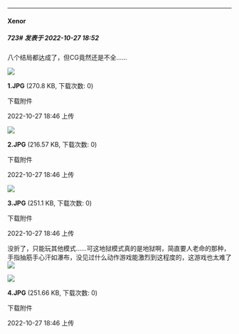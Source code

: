 

*****

####  Xenor  
##### 723#       发表于 2022-10-27 18:52

八个结局都达成了，但CG竟然还是不全……

<img src="https://img.saraba1st.com/forum/202210/27/184645wfaxl30fqnkbilyv.jpg" referrerpolicy="no-referrer">

<strong>1.JPG</strong> (270.8 KB, 下载次数: 0)

下载附件

2022-10-27 18:46 上传

<img src="https://img.saraba1st.com/forum/202210/27/184647apvu3tu1udcjfzvp.jpg" referrerpolicy="no-referrer">

<strong>2.JPG</strong> (216.57 KB, 下载次数: 0)

下载附件

2022-10-27 18:46 上传

<img src="https://img.saraba1st.com/forum/202210/27/184649xyz5dr33kjjchgdc.jpg" referrerpolicy="no-referrer">

<strong>3.JPG</strong> (251.1 KB, 下载次数: 0)

下载附件

2022-10-27 18:46 上传

没折了，只能玩其他模式……可这地狱模式真的是地狱啊，简直要人老命的那种，手指抽筋手心汗如瀑布，没见过什么动作游戏能激烈到这程度的，这游戏也太难了<img src="https://static.saraba1st.com/image/smiley/face2017/068.png" referrerpolicy="no-referrer">

<img src="https://img.saraba1st.com/forum/202210/27/184651qu3323u6k4n42ka5.jpg" referrerpolicy="no-referrer">

<strong>4.JPG</strong> (251.66 KB, 下载次数: 0)

下载附件

2022-10-27 18:46 上传

